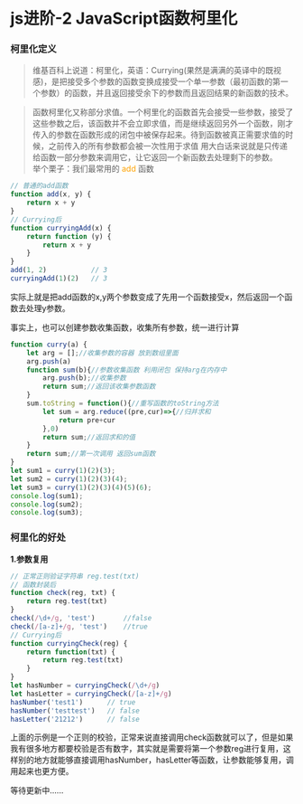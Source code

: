 # js进阶-2  JavaScript函数柯里化
### 柯里化定义  
>维基百科上说道：柯里化，英语：Currying(果然是满满的英译中的既视感)，是把接受多个参数的函数变换成接受一个单一参数（最初函数的第一个参数）的函数，并且返回接受余下的参数而且返回结果的新函数的技术。
  
>函数柯里化又称部分求值。一个柯里化的函数首先会接受一些参数，接受了这些参数之后，该函数并不会立即求值，而是继续返回另外一个函数，刚才传入的参数在函数形成的闭包中被保存起来。待到函数被真正需要求值的时候，之前传入的所有参数都会被一次性用于求值
用大白话来说就是只传递给函数一部分参数来调用它，让它返回一个新函数去处理剩下的参数。  
举个栗子：我们最常用的 <font color='#ffa200'>add</font> 函数
```js 复制代码
// 普通的add函数
function add(x, y) {
    return x + y
}
// Currying后
function curryingAdd(x) {
    return function (y) {
        return x + y
    }
}
add(1, 2)           // 3
curryingAdd(1)(2)   // 3
```
实际上就是把add函数的x,y两个参数变成了先用一个函数接受x，然后返回一个函数去处理y参数。     

事实上，也可以创建参数收集函数，收集所有参数，统一进行计算
```js
function curry(a) {
    let arg = [];//收集参数的容器 放到数组里面
    arg.push(a)
    function sum(b){//参数收集函数 利用闭包 保持arg在内存中
        arg.push(b);//收集参数
        return sum;//返回该收集参数函数
    }
    sum.toString = function(){//重写函数的toString方法 
        let sum = arg.reduce((pre,cur)=>{//归并求和
            return pre+cur
        },0)
        return sum;//返回求和的值
    }
    return sum;//第一次调用 返回sum函数
}
let sum1 = curry(1)(2)(3);
let sum2 = curry(1)(2)(3)(4);
let sum3 = curry(1)(2)(3)(4)(5)(6);
console.log(sum1);
console.log(sum2);
console.log(sum3);
``` 

### 柯里化的好处
**1.参数复用**
```js
// 正常正则验证字符串 reg.test(txt)
// 函数封装后
function check(reg, txt) {
    return reg.test(txt)
}
check(/\d+/g, 'test')       //false
check(/[a-z]+/g, 'test')    //true
// Currying后
function curryingCheck(reg) {
    return function(txt) {
        return reg.test(txt)
    }
}
let hasNumber = curryingCheck(/\d+/g)
let hasLetter = curryingCheck(/[a-z]+/g)
hasNumber('test1')      // true
hasNumber('testtest')   // false
hasLetter('21212')      // false
```
上面的示例是一个正则的校验，正常来说直接调用check函数就可以了，但是如果我有很多地方都要校验是否有数字，其实就是需要将第一个参数reg进行复用，这样别的地方就能够直接调用hasNumber，hasLetter等函数，让参数能够复用，调用起来也更方便。

等待更新中......

